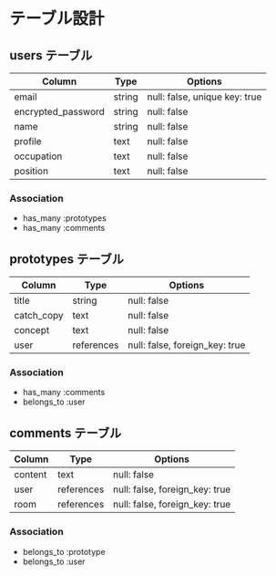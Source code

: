 # テーブル設計

## users テーブル

| Column             | Type   | Options                      |
| ------------------ | ------ | ---------------------------- |
| email              | string | null: false, unique key: true|
| encrypted_password | string | null: false                  |
| name               | string | null: false                  |
| profile            | text   | null: false                  |
| occupation         | text   | null: false                  |
| position           | text   | null: false                  |

### Association

- has_many :prototypes
- has_many :comments

## prototypes テーブル

| Column       | Type       | Options                        |
| ------------ | ---------- | ------------------------------ |
| title        | string     | null: false                    |
| catch_copy   | text       | null: false                    |
| concept      | text       | null: false                    |
| user         | references | null: false, foreign_key: true |

### Association

- has_many :comments
- belongs_to :user

##  comments テーブル

| Column  | Type       | Options                        |
| ------- | ---------- | ------------------------------ |
| content | text       | null: false                    |
| user    | references | null: false, foreign_key: true |
| room    | references | null: false, foreign_key: true |

### Association

- belongs_to :prototype
- belongs_to :user
